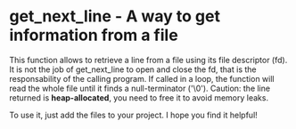 # get_next_line - A way to get information from a file
This function allows to retrieve a line from a file using its file descriptor (fd). It is not the job of get_next_line
to open and close the fd, that is the responsability of the calling program. If called in a loop, the function will
read the whole file until it finds a null-terminator ('\0'). Caution: the line returned is **heap-allocated**, you
need to free it to avoid memory leaks.

To use it, just add the files to your project. I hope you find it helpful!
